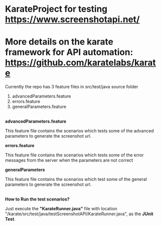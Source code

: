# KarateProject for testing https://www.screenshotapi.net/
# More details on the karate framework for API automation: https://github.com/karatelabs/karate

Currently the repo has 3 feature files in src/test/java source folder
1. advancedParameters.feature
2. errors.feature
3. generalParameters.feature

</br>
<h> <b> advancedParameters.feature</b> </h>
<p> This feature file contains the scenarios which tests some of the advanced parameters to generate the screenshot url. </p>

<h> <b> errors.feature </b> </h>
<p> This feature file contains the scenarios which tests some of the error messages from the server when the parameters are not correct </p>

<h> <b> generalParameters </b> </h>
<p> This feature file contains the scenarios which test some of the general parameters to generate the screenshot url. </p>

</br>
<h> <b> How to Run the test scenarios? </b> </h>
<p> Just execute the <b>"KarateRunner.java"</b> file with location "/karate/src/test/java/testScreenshotAPI/KarateRunner.java", as the <b>JUnit Test</b>. </p>
